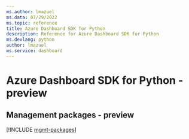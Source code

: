 ```yaml
---
ms.author: lmazuel
ms.data: 07/29/2022
ms.topic: reference
title: Azure Dashboard SDK for Python
description: Reference for Azure Dashboard SDK for Python
ms.devlang: python
author: lmazuel
ms.service: dashboard
---
```

# Azure Dashboard SDK for Python - preview

## Management packages - preview
[!INCLUDE [mgmt-packages](dashboard-mgmt-index.md)]